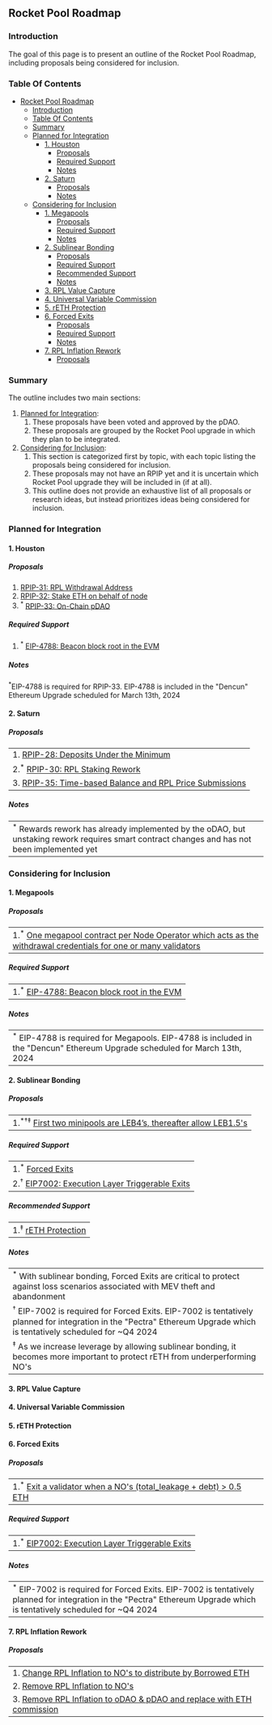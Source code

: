 ## Rocket Pool Roadmap

### Introduction

The goal of this page is to present an outline of the Rocket Pool Roadmap, including proposals being considered for inclusion.

### Table Of Contents

- [Rocket Pool Roadmap](#rocket-pool-roadmap)
  - [Introduction](#introduction)
  - [Table Of Contents](#table-of-contents)
  - [Summary](#summary)
  - [Planned for Integration](#planned-for-integration)
    - [1. Houston](#1-houston)
      - [Proposals](#proposals)
      - [Required Support](#required-support)
      - [Notes](#notes)
    - [2. Saturn](#2-saturn)
      - [Proposals](#proposals-1)
      - [Notes](#notes-1)
  - [Considering for Inclusion](#considering-for-inclusion)
    - [1. Megapools](#1-megapools)
      - [Proposals](#proposals-2)
      - [Required Support](#required-support-1)
      - [Notes](#notes-2)
    - [2. Sublinear Bonding](#2-sublinear-bonding)
      - [Proposals](#proposals-3)
      - [Required Support](#required-support-2)
      - [Recommended Support](#recommended-support)
      - [Notes](#notes-3)
    - [3. RPL Value Capture](#3-rpl-value-capture)
    - [4. Universal Variable Commission](#4-universal-variable-commission)
    - [5. rETH Protection](#5-reth-protection)
    - [6. Forced Exits](#6-forced-exits)
      - [Proposals](#proposals-4)
      - [Required Support](#required-support-3)
      - [Notes](#notes-4)
    - [7. RPL Inflation Rework](#7-rpl-inflation-rework)
      - [Proposals](#proposals-5)

### Summary

The outline includes two main sections:

1. [Planned for Integration](#planned-for-integration):
   1. These proposals have been voted and approved by the pDAO.
   2. These proposals are grouped by the Rocket Pool upgrade in which they plan to be integrated.
2. [Considering for Inclusion](#considering-for-inclusion):
   1. This section is categorized first by topic, with each topic listing the proposals being considered for inclusion.
   2. These proposals may not have an RPIP yet and it is uncertain which Rocket Pool upgrade they will be included in (if at all).
   3. This outline does not provide an exhaustive list of all proposals or research ideas, but instead prioritizes ideas being considered for inclusion.

### Planned for Integration

#### 1. Houston

##### Proposals

1. [RPIP-31: RPL Withdrawal Address](https://rpips.rocketpool.net/RPIPs/RPIP-32)
2. [RPIP-32: Stake ETH on behalf of node](https://rpips.rocketpool.net/RPIPs/RPIP-32)
3. <sup>\*</sup> [RPIP-33: On-Chain pDAO](https://rpips.rocketpool.net/RPIPs/RPIP-33)

##### Required Support

1. <sup>\*</sup> [EIP-4788: Beacon block root in the EVM](https://eips.ethereum.org/EIPS/eip-4788)

##### Notes

<sup>\*</sup>EIP-4788 is required for RPIP-33. EIP-4788 is included in the "Dencun" Ethereum Upgrade scheduled for March 13th, 2024

#### 2. Saturn

##### Proposals

|                                                                                                        |
| ------------------------------------------------------------------------------------------------------ |
| 1. [RPIP-28: Deposits Under the Minimum](https://rpips.rocketpool.net/RPIPs/RPIP-28)                   |
| 2.<sup>\*</sup> [RPIP-30: RPL Staking Rework](https://rpips.rocketpool.net/RPIPs/RPIP-30)              |
| 3. [RPIP-35: Time-based Balance and RPL Price Submissions](https://rpips.rocketpool.net/RPIPs/RPIP-35) |

##### Notes

|                                                                                                                                                         |
| ------------------------------------------------------------------------------------------------------------------------------------------------------- |
| <sup>\*</sup> Rewards rework has already implemented by the oDAO, but unstaking rework requires smart contract changes and has not been implemented yet |

### Considering for Inclusion

#### 1. Megapools

##### Proposals

|                                                                                                                                                                                                                      |
| -------------------------------------------------------------------------------------------------------------------------------------------------------------------------------------------------------------------- |
| 1.<sup>\*</sup> [One megapool contract per Node Operator which acts as the withdrawal credentials for one or many validators](https://github.com/rocket-pool/rocketpool-research/blob/master/Megapools/megapools.md) |

##### Required Support

|                                                                                                   |
| ------------------------------------------------------------------------------------------------- |
| 1.<sup>\*</sup> [EIP-4788: Beacon block root in the EVM](https://eips.ethereum.org/EIPS/eip-4788) |

##### Notes

|                                                                                                                                        |
| -------------------------------------------------------------------------------------------------------------------------------------- |
| <sup>\*</sup> EIP-4788 is required for Megapools. EIP-4788 is included in the "Dencun" Ethereum Upgrade scheduled for March 13th, 2024 |

#### 2. Sublinear Bonding

##### Proposals

|                                                                                                                                                                       |
| --------------------------------------------------------------------------------------------------------------------------------------------------------------------- |
| 1.<sup>\*†‡</sup> [First two minipools are LEB4’s, thereafter allow LEB1.5's](/Proposals/SublinearBonding.md#1-first-two-minipools-are-leb4s-thereafter-allow-leb15s) |

##### Required Support

|                                                                                                      |
| ---------------------------------------------------------------------------------------------------- |
| 1.<sup>\*</sup> [Forced Exits](#5-forced-exits)                                                      |
| 2.<sup>†</sup> [EIP7002: Execution Layer Triggerable Exits](https://eips.ethereum.org/EIPS/eip-7002) |

##### Recommended Support

|                                                      |
| ---------------------------------------------------- |
| 1.<sup>‡</sup> [rETH Protection](#4-reth-protection) |

##### Notes

|                                                                                                                                                                                  |
| -------------------------------------------------------------------------------------------------------------------------------------------------------------------------------- |
| <sup>\*</sup> With sublinear bonding, Forced Exits are critical to protect against loss scenarios associated with MEV theft and abandonment                                      |
| <sup>†</sup> EIP-7002 is required for Forced Exits. EIP-7002 is tentatively planned for integration in the "Pectra" Ethereum Upgrade which is tentatively scheduled for ~Q4 2024 |
| <sup>‡</sup> As we increase leverage by allowing sublinear bonding, it becomes more important to protect rETH from underperforming NO's                                          |

#### 3. RPL Value Capture

#### 4. Universal Variable Commission

#### 5. rETH Protection

#### 6. Forced Exits

##### Proposals

|                                                                                                                                                                      |
| -------------------------------------------------------------------------------------------------------------------------------------------------------------------- |
| 1.<sup>\*</sup> [Exit a validator when a NO's (total_leakage + debt) > 0.5 ETH](/Proposals/ForcedExits.md#1-exit-a-validator-when-a-nos-total_leakage--debt--05-eth) |

##### Required Support

|                                                                                                       |
| ----------------------------------------------------------------------------------------------------- |
| 1.<sup>\*</sup> [EIP7002: Execution Layer Triggerable Exits](https://eips.ethereum.org/EIPS/eip-7002) |

##### Notes

|                                                                                                                                                                                   |
| --------------------------------------------------------------------------------------------------------------------------------------------------------------------------------- |
| <sup>\*</sup> EIP-7002 is required for Forced Exits. EIP-7002 is tentatively planned for integration in the "Pectra" Ethereum Upgrade which is tentatively scheduled for ~Q4 2024 |

#### 7. RPL Inflation Rework

##### Proposals

|                                                                                                                                                                                 |
| ------------------------------------------------------------------------------------------------------------------------------------------------------------------------------- |
| 1. [Change RPL Inflation to NO's to distribute by Borrowed ETH](/Proposals/RPLInflationRework.md#1-change-rpl-inflation-to-nos-to-distribute-by-borrowed-eth)                   |
| 2. [Remove RPL Inflation to NO's](/Proposals/RPLInflationRework.md#2-remove-rpl-inflation-to-nos)                                                                               |
| 3. [Remove RPL Inflation to oDAO & pDAO and replace with ETH commission](/Proposals/RPLInflationRework.md#3-remove-rpl-inflation-to-odao--pdao-and-replace-with-eth-commission) |
